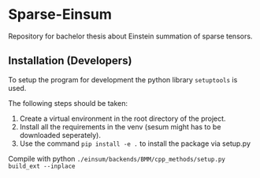 # Sparse-Einsum

Repository for bachelor thesis about Einstein summation of sparse tensors.

## Installation (Developers)

To setup the program for development the python library `setuptools` is used.

The following steps should be taken:

1. Create a virtual environment in the root directory of the project.
2. Install all the requirements in the venv (sesum might has to be downloaded seperately).
3. Use the command `pip install -e .` to install the package via setup.py

Compile with python `./einsum/backends/BMM/cpp_methods/setup.py build_ext --inplace`
